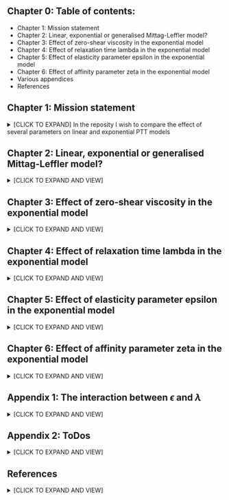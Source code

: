 ## Chapter 0: Table of contents: 
* Chapter 1: Mission statement
* Chapter 2: Linear, exponential or generalised Mittag-Leffler model?
* Chapter 3: Effect of zero-shear viscosity in the exponential model
* Chapter 4: Effect of relaxation time lambda in the exponential model
* Chapter 5: Effect of elasticity parameter epsilon in the exponential model
* Chapter 6: Effect of affinity parameter zeta in the exponential model
* Various appendices
* References

## Chapter 1: Mission statement
<details>
<summary>[CLICK TO EXPAND] In the reposity I wish to compare the effect of several parameters on linear and exponential PTT models</summary>

 
### Parameters varied are:

* Type of model (linear or exponential or Giesekus or generalised Mittag-Leffer) (encoded as the first letter - either 0,1,2,3)
* Zero-shear viscosity etaZero (either 333 or 3333) (encoded as the second letter)
* Relaxation time lambda (either 1 or 0.01) (encoded as the third letter)
* "Elasticity" parameter epsilon (either 0.25 or 0.01 for the PTT models and either 0.01 or 0.5 for the Giesekus models) (encoded as the fourth letter)
* "Affinity" parameter zeta (0 or 0.03) (encoded as the fifth letter)

I intend to create combined curves featuring

* Shear viscosity as a function of shear rate
* Elongational viscosity as a function of elongation rate
* Normal
* First normal stress difference as a function of shear rate
* Shear stress during start-up
* Elongational stress during start-up
* Theoretical (!) molecular weight distribution

### Caveats
* For real simulation, you'll probably want to run a multimode PTTLog model
* As of right now I really have no idea how well epsilon from the current non-logarithmic model maps to the epsilon used in those models

### Terminology & theory
* We assume a fluid being sheared in the plane defined by the '1' and '2' axes, of which the '1' axis is the flow direction/direction of the moving plate.
* This shear flow stores energy in the melt, the elastic recovery of which then causes the extrudate to swell.
* The first normal stress difference $N_{1}$ is defined as:

$N_{1} = \tau_{11}-\tau_{22}$


* Mendelson et al. [2] posit that (Eq.18):

$N_{1} = \tau_{11}-\tau_{22} =\frac{2}{3}\tau_{12} \sqrt{B^4-\frac{1}{B^{2}}}$

* In most cases $\tau_{22}$ is small and can be neglected.
* For die swell factors B larger than 2 we can also neglect the contribution of $`\frac{1}{B^{2}}`$.
* Thus, we can conclude that the die swell factor B is given by:

$B = \sqrt{\frac{3}{2}\frac{\tau_{11}}{\tau_{12}}}$

* Obviously, this simplistic model make some major assumptions:
  * Whatever energy might have been imparted through elongational flow occuring at the entry into the capillary has relaxed/dissipated. 
  * The capillary and the extrudate are cylindrical.
  * The extrudate can swell until all energy has been converted.
    
* The model is hence best applicable to cases in which:
  * Residence time in the capillary is long relative to the relaxation time (e.g. a L/D ratio of 30 or higher)
  * The capillary is cylindrical, swell is evaluated at the point of maximum strand diameter.
  * The extrudate is not cooled (which would cause energy to be 'frozen in' as internal stresses) / the extrudate has been stress-relieved and expanded to final shape through tempering (e.g. in a bath of silicone oil).
    
</details>

## Chapter 2: Linear, exponential or generalised Mittag-Leffler model?
<details>
<summary> [CLICK TO EXPAND AND VIEW] </summary>
 
![linPttVersusExpPTT_elongational](https://github.com/malteschoen/pttModelStudies/blob/main/newPictures/001a_linPTT_versus_expPTT.png)


The picture above shows that the linear PTT model has a major drawback: the steady-state uniaxial elongational viscosity (blue solid line) remains constant for elongational rates past the Newtonian plateau. This is difficult to reconcile with other works on steady-state uniaxial elongational viscosity.


![linPttVersusExpPTT_swell](https://github.com/malteschoen/pttModelStudies/blob/main/newPictures/001b_linPTT_versus_expPTT.png)

The picture above is even more damning: the linear PTT model predicts progressively growing die swell (blue dotted line) past the Newtonian plateau. Reality has so far completely refused to adhere to this model. 

</details>

## Chapter 3: Effect of zero-shear viscosity in the exponential model
<details>
<summary> [CLICK TO EXPAND AND VIEW] </summary>
 
![etaZeroViscosity](https://github.com/malteschoen/pttModelStudies/blob/main/newPictures/004a_effect_of_etaZero.png)

The picture above shows that the zero-shear viscosity shifts the curves 'up and down'.

![etaZeroSwell](https://github.com/malteschoen/pttModelStudies/blob/main/newPictures/004b_effect_of_etaZero.png)

The picture above shows that the zero-shear viscosity has no effect on die swell.
</details>

## Chapter 4:  Effect of relaxation time lambda in the exponential model
<details>
<summary> [CLICK TO EXPAND AND VIEW] </summary>
 
![lambdaViscosity](https://github.com/malteschoen/pttModelStudies/blob/main/newPictures/003a_effect_of_lambda.png)

The picture above shows that the relaxation time lambda shift the curves 'left to right'.

![lambdaSwell](https://github.com/malteschoen/pttModelStudies/blob/main/newPictures/003b_effect_of_lambda.png)

The picture above shows that the relaxation time lambda shift the curves 'left to right'.
</details>

##  Chapter 5: Effect of elasticity parameter epsilon in the exponential model
<details>
<summary> [CLICK TO EXPAND AND VIEW] </summary>
 
![epsiViscosity](https://github.com/malteschoen/pttModelStudies/blob/main/newPictures/002a_effect_of_epsilon.png)

The picture above shows that with lower value of the elasticity parameter epsilon, steady-state uniaxial elongational viscosity exceeds steady-state shear viscosity by a larger factor (higher Trouton ratio). Also, a careful viewer will have observed that smaller value of epsilon appears to shift the curves towards higher deformation rates. See appendix 1 for more details on this.

![epsiSwell](https://github.com/malteschoen/pttModelStudies/blob/main/newPictures/002b_effect_of_epsilon.png)

The picture above shows that epsilon also has an outsized effect on die swell.
</details>

##  Chapter 6: Effect of affinity parameter zeta in the exponential model
<details>
<summary> [CLICK TO EXPAND AND VIEW] </summary>
 
![zetaViscosity](https://github.com/malteschoen/pttModelStudies/blob/main/newPictures/005a_effect_of_zeta.png)

The picture above shows that with higher value of the affinity parameter zeta, the shear-thinning becomes more pronounced. The behaviour shown is highly unlikely to be observed in thermoplastic melt.

![zetaSwell](https://github.com/malteschoen/pttModelStudies/blob/main/newPictures/005b_effect_of_zeta.png)

The picture above shows that with higher value of the affinity parameter zeta, die swell turns really really weird.
</details>

## Appendix 1: The interaction between $\epsilon$ and $\lambda$ 
<details>
<summary> [CLICK TO EXPAND AND VIEW] </summary>

Traditionally, the inverse of the relaxation time lambda has been interpreted as 'a critical deformation rate at which interesting things happen'. These interesting things are:
- For a plot of steady-state shear viscosity over shear rate, the inverse of the relaxation time lambda (or B, if a Carreau-style model is employed) sits right between the (first) Newtonian plateau region and the shear-thinning region. If extrapolations from both regions are made (which are straight lines in the log-log plot yet follow power-law equations), the intersection point is at the inverse of lambda.
- For a plot of steady-state elongational viscosity over elongation rate, the inverse of the relaxation time lambda signifies the global maximum of the elongational viscosity.

Chapter 3 neatly illustrates this effect.

If you now observe the results of chapter 4 instead, you will note that smaller value of epsilon appears to shift the curve towards higher deformation rates. In effect, the critical deformation rate is shifted. 
This effect can be expressed (and corrected for) using the following formula:

$ \dot{\gamma}_{interesting} = \dot{\epsilon}_{interesting} = \frac{1}{\lambda\sqrt{\epsilon}}$

I recall at least one paper also applying this correction in discussing a curve of viscosity over deformation rate, yet cannot seem to recover that paper. It will be added in due time.

For the moment, I refer to [3](https://doi.org/10.1017/S002211209900453X), who use a dimensionless group of
$De \sqrt{\epsilon} = \lambda \frac{U}{H} \sqrt{\epsilon} = \lambda \dot{\gamma}\sqrt{\epsilon}$

which can be recast to this:

$\gamma_{interesting} = \frac{1}{\lambda\sqrt{\epsilon}}$

For a scientist interested in intuiting and comparing the PTT model or an engineer tasked with relating model parameters to existing data, I leave the note that you should consider the 'real relaxation time' of a PTT fluid to be $lambda\sqrt{\epsilon}$. This 'real relaxation time' can be meaningfully compared to relaxation times found in measurements and other data.
</details>


## Appendix 2: ToDos
<details>
<summary> [CLICK TO EXPAND AND VIEW] </summary>
 
* It would be quite desirable to be able to know
    * the correlation between the Trouton ratio in the deformation-thining and the epsilon parameter
    * whether or not epsilons created between the linear and the exponential models translate into each other

* Write out and explain the constitutive equation of the exponential PTT model
 
</details>





## References
<details>
<summary> [CLICK TO EXPAND AND VIEW] </summary>
[1]  where did it go?
[2]  Mendelson, R. A. ; Finger, F. L. ; Bagley, E. B.: Die swell and recoverable shear strain in polyethylene extrusion.  Journal of Polymer Science Part C: Polymer Symposia 35 (1971) 1, p. 177–188 - DOI: 10.1002/polc.5070350114
[3]  Oliveira, Paulo J. ; Pinho, Fernando T.: Analytical solution for fully developed channel and pipe flow of Phan-Thien–Tanner fluids. In: Journal of Fluid Mechanics Bd. 387 (1999), S. 271–280 - DOI: 10.1017/S002211209900453X

</details>

